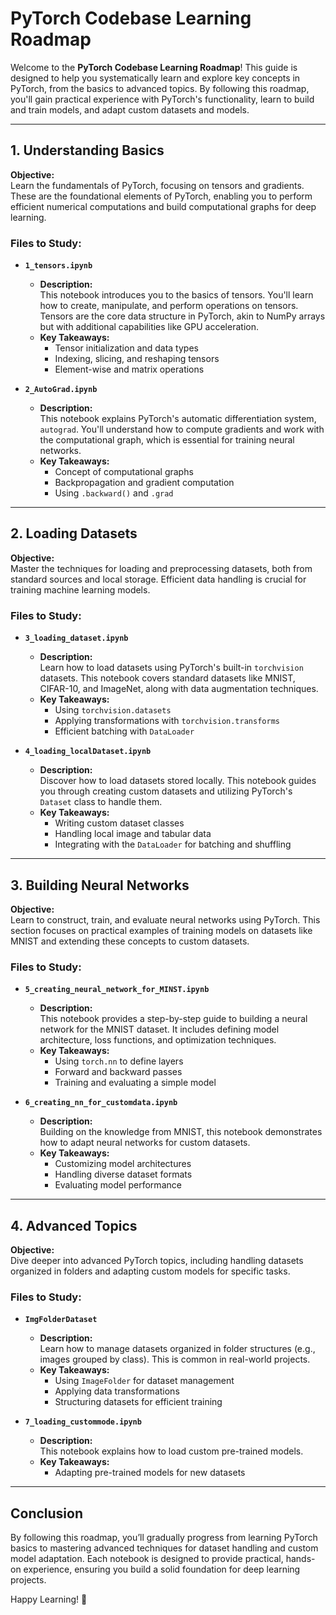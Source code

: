 # PyTorch Codebase Learning Roadmap

Welcome to the **PyTorch Codebase Learning Roadmap**! This guide is designed to help you systematically learn and explore key concepts in PyTorch, from the basics to advanced topics. By following this roadmap, you'll gain practical experience with PyTorch's functionality, learn to build and train models, and adapt custom datasets and models.

---

## 1. Understanding Basics

**Objective:**  
Learn the fundamentals of PyTorch, focusing on tensors and gradients. These are the foundational elements of PyTorch, enabling you to perform efficient numerical computations and build computational graphs for deep learning.

### Files to Study:
- **`1_tensors.ipynb`**  
  - **Description:**  
    This notebook introduces you to the basics of tensors. You'll learn how to create, manipulate, and perform operations on tensors. Tensors are the core data structure in PyTorch, akin to NumPy arrays but with additional capabilities like GPU acceleration.
  - **Key Takeaways:**  
    - Tensor initialization and data types  
    - Indexing, slicing, and reshaping tensors  
    - Element-wise and matrix operations  

- **`2_AutoGrad.ipynb`**  
  - **Description:**  
    This notebook explains PyTorch's automatic differentiation system, `autograd`. You'll understand how to compute gradients and work with the computational graph, which is essential for training neural networks.
  - **Key Takeaways:**  
    - Concept of computational graphs  
    - Backpropagation and gradient computation  
    - Using `.backward()` and `.grad`  

---

## 2. Loading Datasets

**Objective:**  
Master the techniques for loading and preprocessing datasets, both from standard sources and local storage. Efficient data handling is crucial for training machine learning models.

### Files to Study:
- **`3_loading_dataset.ipynb`**  
  - **Description:**  
    Learn how to load datasets using PyTorch's built-in `torchvision` datasets. This notebook covers standard datasets like MNIST, CIFAR-10, and ImageNet, along with data augmentation techniques.  
  - **Key Takeaways:**  
    - Using `torchvision.datasets`  
    - Applying transformations with `torchvision.transforms`  
    - Efficient batching with `DataLoader`  

- **`4_loading_localDataset.ipynb`**  
  - **Description:**  
    Discover how to load datasets stored locally. This notebook guides you through creating custom datasets and utilizing PyTorch's `Dataset` class to handle them.  
  - **Key Takeaways:**  
    - Writing custom dataset classes  
    - Handling local image and tabular data  
    - Integrating with the `DataLoader` for batching and shuffling  

---

## 3. Building Neural Networks

**Objective:**  
Learn to construct, train, and evaluate neural networks using PyTorch. This section focuses on practical examples of training models on datasets like MNIST and extending these concepts to custom datasets.

### Files to Study:
- **`5_creating_neural_network_for_MINST.ipynb`**  
  - **Description:**  
    This notebook provides a step-by-step guide to building a neural network for the MNIST dataset. It includes defining model architecture, loss functions, and optimization techniques.  
  - **Key Takeaways:**  
    - Using `torch.nn` to define layers  
    - Forward and backward passes  
    - Training and evaluating a simple model  

- **`6_creating_nn_for_customdata.ipynb`**  
  - **Description:**  
    Building on the knowledge from MNIST, this notebook demonstrates how to adapt neural networks for custom datasets.  
  - **Key Takeaways:**  
    - Customizing model architectures  
    - Handling diverse dataset formats  
    - Evaluating model performance  

---

## 4. Advanced Topics

**Objective:**  
Dive deeper into advanced PyTorch topics, including handling datasets organized in folders and adapting custom models for specific tasks.

### Files to Study:
- **`ImgFolderDataset`**  
  - **Description:**  
    Learn how to manage datasets organized in folder structures (e.g., images grouped by class). This is common in real-world projects.  
  - **Key Takeaways:**  
    - Using `ImageFolder` for dataset management  
    - Applying data transformations  
    - Structuring datasets for efficient training  

- **`7_loading_custommode.ipynb`**  
  - **Description:**  
    This notebook explains how to load  custom pre-trained models.  
  - **Key Takeaways:**  
    - Adapting pre-trained models for new datasets  
 

---

## Conclusion

By following this roadmap, you’ll gradually progress from learning PyTorch basics to mastering advanced techniques for dataset handling and custom model adaptation. Each notebook is designed to provide practical, hands-on experience, ensuring you build a solid foundation for deep learning projects.

Happy Learning! 🎉  

